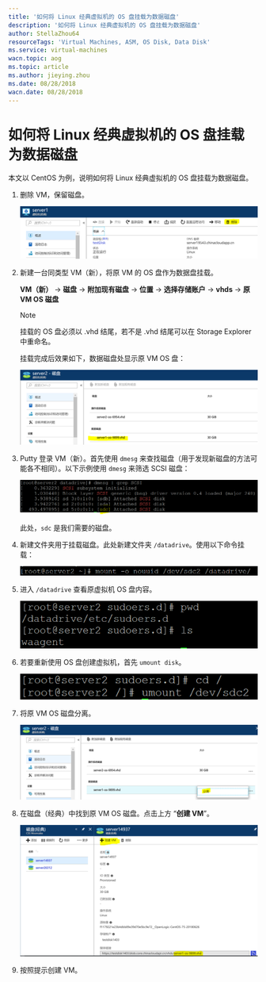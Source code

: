 ```yaml
---
title: '如何将 Linux 经典虚拟机的 OS 盘挂载为数据磁盘'
description: '如何将 Linux 经典虚拟机的 OS 盘挂载为数据磁盘'
author: StellaZhou64 
resourceTags: 'Virtual Machines, ASM, OS Disk, Data Disk'
ms.service: virtual-machines
wacn.topic: aog
ms.topic: article
ms.author: jieying.zhou
ms.date: 08/28/2018
wacn.date: 08/28/2018
---
```


# 如何将 Linux 经典虚拟机的 OS 盘挂载为数据磁盘

本文以 CentOS 为例，说明如何将 Linux 经典虚拟机的 OS 盘挂载为数据磁盘。

1. 删除 VM，保留磁盘。

    ![01](media/aog-virtual-machines-linux-asm-howto-mount-os-disk-as-data-disk/01.png)

2. 新建一台同类型 VM（新），将原 VM 的 OS 盘作为数据盘挂载。

    **VM（新）** -> **磁盘** -> **附加现有磁盘** -> **位置** -> **选择存储账户** -> **vhds** -> **原 VM OS 磁盘**

    > [!NOTE]
    > 挂载的 OS 盘必须以 .vhd 结尾，若不是 .vhd 结尾可以在 Storage Explorer 中重命名。

    挂载完成后效果如下，数据磁盘处显示原 VM OS 盘：

    ![02](media/aog-virtual-machines-linux-asm-howto-mount-os-disk-as-data-disk/02.png)

3. Putty 登录 VM（新）。首先使用 `dmesg` 来查找磁盘（用于发现新磁盘的方法可能各不相同）。以下示例使用 `dmesg` 来筛选 SCSI 磁盘：

    ![03](media/aog-virtual-machines-linux-asm-howto-mount-os-disk-as-data-disk/03.png)

    此处，`sdc` 是我们需要的磁盘。

4. 新建文件夹用于挂载磁盘。此处新建文件夹 `/datadrive`。使用以下命令挂载：

    ![04](media/aog-virtual-machines-linux-asm-howto-mount-os-disk-as-data-disk/04.png)

5. 进入 `/datadrive` 查看原虚拟机 OS 盘内容。

    ![05](media/aog-virtual-machines-linux-asm-howto-mount-os-disk-as-data-disk/05.png)

6. 若要重新使用 OS 盘创建虚拟机，首先 `umount disk`。

    ![06](media/aog-virtual-machines-linux-asm-howto-mount-os-disk-as-data-disk/06.png)

7. 将原 VM OS 磁盘分离。

    ![07](media/aog-virtual-machines-linux-asm-howto-mount-os-disk-as-data-disk/07.png)

8. 在磁盘（经典）中找到原 VM OS 磁盘。点击上方 “**创建 VM**”。

    ![08](media/aog-virtual-machines-linux-asm-howto-mount-os-disk-as-data-disk/08.png)

9. 按照提示创建 VM。
